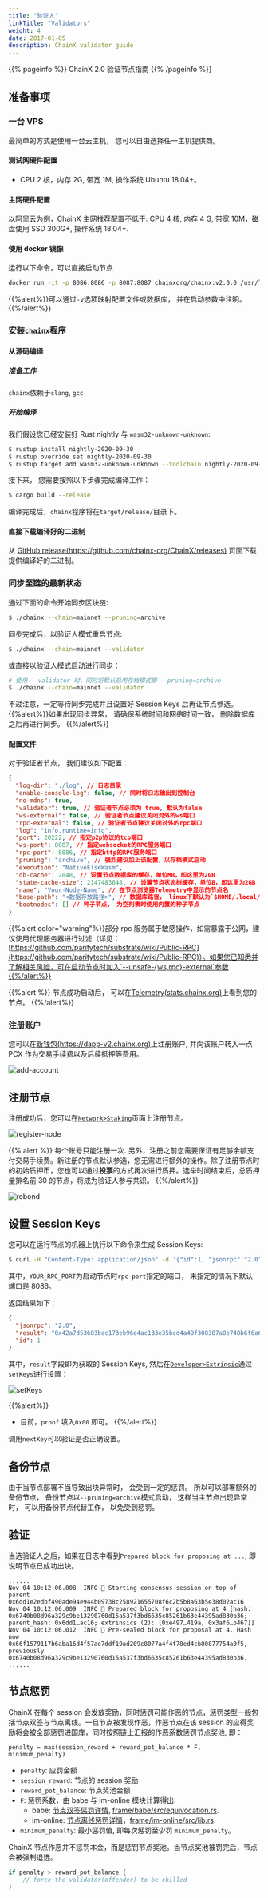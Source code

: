 ```yaml
---
title: "验证人"
linkTitle: "Validators"
weight: 4
date: 2017-01-05
description: ChainX validator guide
---
```


{{% pageinfo %}}
ChainX 2.0 验证节点指南
{{% /pageinfo %}}

## 准备事项

### 一台 VPS

最简单的方式是使用一台云主机， 您可以自由选择任一主机提供商。

#### 测试网硬件配置

- CPU 2 核，内存 2G, 带宽 1M, 操作系统 Ubuntu 18.04+。

#### 主网硬件配置

以阿里云为例，ChainX 主网推荐配置不低于: CPU 4 核, 内存 4 G, 带宽 10M，磁盘使用 SSD 300G+, 操作系统 18.04+.

#### 使用 docker 镜像

运行以下命令，可以直接启动节点  

```bash
docker run -it -p 8086:8086 -p 8087:8087 chainxorg/chainx:v2.0.0 /usr/local/bin/chainx --name deeeemo --chain=mainnet --validator
```

{{%alert%}}可以通过`-v`选项映射配置文件或数据库， 并在启动参数中注明。{{%/alert%}}

### 安装`chainx`程序

#### 从源码编译

##### 准备工作

`chainx`依赖于`clang`, `gcc`

##### 开始编译

我们假设您已经安装好 Rust nightly 与 `wasm32-unknown-unknown`:

```bash
$ rustup install nightly-2020-09-30
$ rustup override set nightly-2020-09-30
$ rustup target add wasm32-unknown-unknown --toolchain nightly-2020-09-30
```

接下来， 您需要按照以下步骤完成编译工作：

```bash $ git clone https://github.com/chainx-org/ChainX $ cd ChainX $ git checkout v2.0.0
$ cargo build --release
```

编译完成后，`chainx`程序将在`target/release/`目录下。

#### 直接下载编译好的二进制

从 [GitHub release(https://github.com/chainx-org/ChainX/releases)](https://github.com/chainx-org/ChainX/releases) 页面下载提供编译好的二进制。

### 同步至链的最新状态

通过下面的命令开始同步区块链:

```bash
$ ./chainx --chain=mainnet --pruning=archive
```

同步完成后，以验证人模式重启节点:

```bash
$ ./chainx --chain=mainnet --validator
```

或直接以验证人模式启动进行同步：

```bash
# 使用 --validator 时，同时将默认启用存档模式即 --pruning=archive
$ ./chainx --chain=mainnet --validator
```

不过注意，一定等待同步完成并且设置好 Session Keys 后再让节点参选。
{{%alert%}}如果出现同步异常， 请确保系统时间和网络时间一致， 删除数据库之后再进行同步。 {{%/alert%}}

#### 配置文件

对于验证者节点， 我们建议如下配置：

```json
{
  "log-dir": "./log", // 日志目录
  "enable-console-log": false, // 同时将日志输出到控制台
  "no-mdns": true,
  "validator": true, // 验证者节点必须为 true, 默认为false
  "ws-external": false, // 验证者节点建议关闭对外的ws端口
  "rpc-external": false, // 验证者节点建议关闭对外的rpc端口
  "log": "info,runtime=info",
  "port": 20222, // 指定p2p协议的tcp端口
  "ws-port": 8087, // 指定websocket的RPC服务端口
  "rpc-port": 8086, // 指定http的RPC服务端口
  "pruning": "archive", // 强烈建议加上该配置，以存档模式启动
  "execution": "NativeElseWasm",
  "db-cache": 2048, // 设置节点数据库的缓存，单位MB，即这里为2GB
  "state-cache-size": 2147483648, // 设置节点状态树缓存，单位B，即这里为2GB (2GB = 2 * 1024 * 1024)
  "name": "Your-Node-Name", // 在节点浏览器Telemetry中显示的节点名
  "base-path": "<数据存放路径>", // 数据库路径， linux下默认为`$HOME/.local/share/chainx/chains/$CHAIN_TYPE/db`
  "bootnodes": [] // 种子节点， 为空列表时使用内置的种子节点
}
```

{{%alert color="warning"%}}部分 rpc 服务属于敏感操作，如需暴露于公网，建议使用代理服务器进行过滤（详见：[https://github.com/paritytech/substrate/wiki/Public-RPC](https://github.com/paritytech/substrate/wiki/Public-RPC)）。如果您已知悉并了解相关风险，可在启动节点时加入`--unsafe-{ws,rpc}-external`参数{{%/alert%}}

{{%alert %}}
节点成功启动后， 可以在[Telemetry(stats.chainx.org)](stats.chainx.org)上看到您的节点。
{{%/alert%}}

### 注册账户

您可以在[新钱包(https://dapp-v2.chainx.org)](https://dapp-v2.chainx.org)上注册账户, 并向该账户转入一点 PCX 作为交易手续费以及后续抵押等费用。

![add-account](/images/add-account.png)

## 注册节点

注册成功后，您可以在[`Network>Staking`](https://dapp-v2.chainx.org/#/staking)页面上注册节点。

![register-node](/images/register-node.png)

{{% alert  %}}
每个账号只能注册一次. 另外，注册之前您需要保证有足够余额支付交易手续费。新注册的节点默认参选，您无需进行额外的操作。除了注册节点时的初始质押币，您也可以通过**投票**的方式再次进行质押。选举时间结束后，总质押量排名前 30 的节点，将成为验证人参与共识。
{{%/alert%}}

![rebond](/images/bond.png)

## 设置 Session Keys

您可以在运行节点的机器上执行以下命令来生成 Session Keys:

```bash
$ curl -H "Content-Type: application/json" -d '{"id":1, "jsonrpc":"2.0", "method": "author_rotateKeys", "params":[]}' http://localhost:$YOUR_RPC_PORT
```

其中，`YOUR_RPC_PORT`为启动节点时`rpc-port`指定的端口， 未指定的情况下默认端口是 8086。

返回结果如下：

```json
{
  "jsonrpc": "2.0",
  "result": "0x42a7d53603bac173eb96e4ac133e35bcd4a49f308387a0e748b6f6a6dbf5635313f065a67a42a78a2c3e261a63523d92d4e03f9e7c9bba7c3d13b13b6983f0724c46b00699362a374f3fe43dd668eae6fcd815d0b84f88998ca5fc1c41e09b2412e2b9d3a322d9229a24cbce31d53358edc77b6fbaca7d038247743f40b6f205",
  "id": 1
}
```

其中，`result`字段即为获取的 Session Keys, 然后在[`Developer>Extrinsic`](https://dapp-v2.chainx.org/#/extrinsics)通过`setKeys`进行设置：

![setKeys](/images/setkeys.png)

{{%alert%}}
- 目前，`proof` 填入`0x00` 即可。
{{%/alert%}}


调用`nextKey`可以验证是否正确设置。



## 备份节点

由于当节点部署不当导致出块异常时， 会受到一定的惩罚。 所以可以部署额外的备份节点， 备份节点以`--pruning=archive`模式启动， 这样当主节点出现异常时， 可以用备份节点代替工作， 以免受到惩罚。

## 验证

当选验证人之后，如果在日志中看到`Prepared block for proposing at ...`, 即说明节点已成功出块。

```text
......
Nov 04 10:12:06.008  INFO 🙌 Starting consensus session on top of parent 0x6dd1e2edbf490ade94e944b09738c258921655708f6c2b5b8a63b5e38d02ac16
Nov 04 10:12:06.009  INFO 🎁 Prepared block for proposing at 4 [hash: 0x6740b08d96a329c9be13290760d15a537f3bd6635c85261b63e44395ad830b36; parent_hash: 0x6dd1…ac16; extrinsics (2): [0xe497…419a, 0x3af6…b467]]
Nov 04 10:12:06.012  INFO 🔖 Pre-sealed block for proposal at 4. Hash now 0x66f1579117b6aba16d4f57ae7ddf19ad209c8077a4f4f78ed4cb80877754a0f5, previously 0x6740b08d96a329c9be13290760d15a537f3bd6635c85261b63e44395ad830b36.
......
```

## 节点惩罚

ChainX 在每个 session 会发放奖励，同时惩罚可能作恶的节点，惩罚类型一般包括节点双签与节点离线。一旦节点被发现作恶，作恶节点在该 session 的应得奖励将会被全部惩罚进国库，同时按照链上汇报的作恶系数惩罚节点奖池, 即：

```text
penalty = max(session_reward + reward_pot_balance * F, minimum_penalty)
```

- `penalty`: 应罚金额
- `session_reward`: 节点的 session 奖励
- `reward_pot_balance`: 节点奖池金额
- `F`: 惩罚系数，由 babe 与 im-online 模块计算得出:
  - babe: [节点双签惩罚详情](https://wiki.polkadot.network/docs/en/learn-staking/#babe-equivocation), [frame/babe/src/equivocation.rs](https://github.com/paritytech/substrate/blob/c60f00840034017d4b7e6d20bd4fcf9a3f5b529a/frame/babe/src/equivocation.rs#L265).
  - im-online: [节点离线惩罚详情](https://wiki.polkadot.network/docs/en/learn-staking/#unresponsiveness)，[frame/im-online/src/lib.rs](https://github.com/paritytech/substrate/blob/c60f00840034017d4b7e6d20bd4fcf9a3f5b529a/frame/im-online/src/lib.rs#L771).
- `minimum_penalty`: 最小惩罚值, 即每次惩罚至少罚 `minimum_penalty`。

ChainX 节点作恶并不惩罚本金，而是惩罚节点奖池。当节点奖池被罚完后，节点会被强制退选。

```Rust
if penalty > reward_pot_balance {
    // force the validator(offender) to be chilled
}
```
